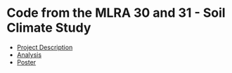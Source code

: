 # Code from the MLRA 30 and 31 - Soil Climate Study

- [Project Description](https://smroecker.github.io/mast-mojave/projectdescription.md)
- [Analysis]("https://smroecker.github.io/mast-mojave/analysis_stephen.html")
- [Poster]("https://www.researchgate.net/publication/331977150_Modeling_and_Application_of_Soil_Temperature_in_the_Mojave_and_Lower_Colorado_Deserts_of_California/citations")
